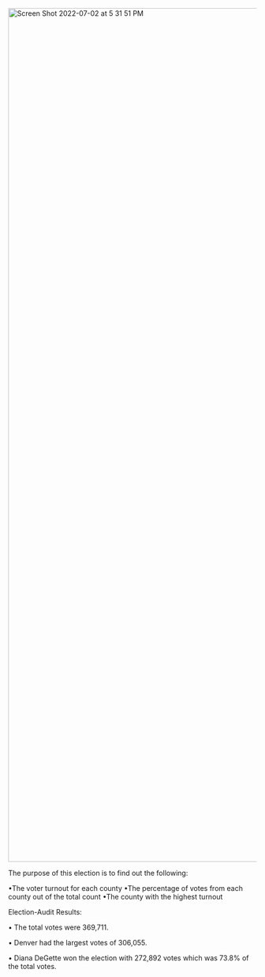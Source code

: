 <img width="1728" alt="Screen Shot 2022-07-02 at 5 31 51 PM" src="https://user-images.githubusercontent.com/107653012/177016767-565c4309-bf29-41b7-8eae-a8aa634d5155.png">


The purpose of this election is to find out the following:

•The voter turnout for each county
•The percentage of votes from each county out of the total count
•The county with the highest turnout


Election-Audit Results:

• The total votes were 369,711.

• Denver had the largest votes of 306,055.

• Diana DeGette won the election with 272,892 votes which was 73.8% of the total votes. 
